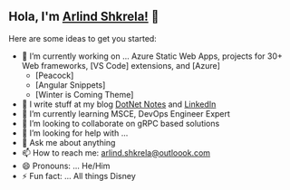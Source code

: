 ## Hola, I'm [Arlind Shkrela!](https://www.arlindshkrela.tech/) 👋
Here are some ideas to get you started:

- 🔭 I’m currently working on ... Azure Static Web Apps, projects for 30+ Web frameworks, [VS Code] extensions, and [Azure]
  - [Peacock]
  - [Angular Snippets]
  - [Winter is Coming Theme]
- 📝 I write stuff at my blog [DotNet Notes](https://www.dotnetnotes.com/) and [LinkedIn](https://www.linkedin.com/in/arlindshkrela/)
- 🌱 I’m currently learning MSCE, DevOps Engineer Expert
- 👯 I’m looking to collaborate on gRPC based solutions
- 🤔 I’m looking for help with ... 
- 💬 Ask me about anything
- 📫 How to reach me: arlind.shkrela@outloook.com
- 😄 Pronouns: ... He/Him
- ⚡ Fun fact: ... All things Disney
